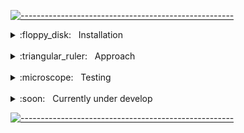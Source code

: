 <!-- ![alt text](static/images/home.png) -->

[![-----------------------------------------------------](https://raw.githubusercontent.com/andreasbm/readme/master/assets/lines/rainbow.png)](#)

<details>
<a href="#Installation"></a>

<summary> :floppy_disk: &nbsp; Installation</summary>

- ## :whale: &nbsp; Install Docker & Docker Compose

  https://docs.docker.com/get-docker/  
  https://docs.docker.com/compose/install/

- ## :closed_lock_with_key: &nbsp; Environment Variables

  Atlas MongoDB environment variables for DB mapping to include in `.env` file:

  `DEV_DB_NAME`

  `PROD_DB_NAME`

  `DB_CLUSTER`

  `DB_USER`

  `DB_PASSWORD`


- ## :wrench: &nbsp; Build and run container

  To run the container locally you can just run the `init.sh`:

  Development environment:
  ```bash
  sh init.sh -e dev
  ```

  Production environment:
  ```bash
  sh init.sh -e prod
  ```

  Heroku deploy:
  ```bash
  sh init.sh -u prod
  ```

  </details>

<br>

<details>
<a href="#aproach"></a>

  <summary> :triangular_ruler: &nbsp; Approach</summary>

- Marke it work locally :arrow_right: &nbsp; Dockerize it
- Document readme at each commit made
- External app architecture. Abstract docker commands into bash scripts
- Clear folder structure
</details>

<br>

<details>
<a href="#testing"></a>

  <summary> :microscope: &nbsp; Testing</summary>

</details>

<br>

<details>
<a href="#cud"></a>

  <summary> :soon: &nbsp; Currently under develop</summary>

</details>

[![-----------------------------------------------------](https://raw.githubusercontent.com/andreasbm/readme/master/assets/lines/rainbow.png)](#)
